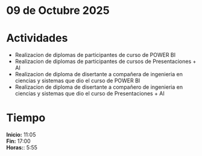 # 09 de Octubre 2025

# Actividades

- Realizacion de diplomas de participantes de curso de POWER BI
- Realizacion de diplomas de participantes de cursos de Presentaciones + AI
- Realizacion de diploma de disertante a compañera de ingenieria en ciencias y sistemas que dio el curso de POWER BI
- Realizacion de diploma de disertante a compañero de ingenieria en ciencias y sistemas que dio el curso de Presentaciones + AI

# Tiempo

**Inicio:** 11:05  
**Fin:** 17:00  
**Horas:**: 5:55  
